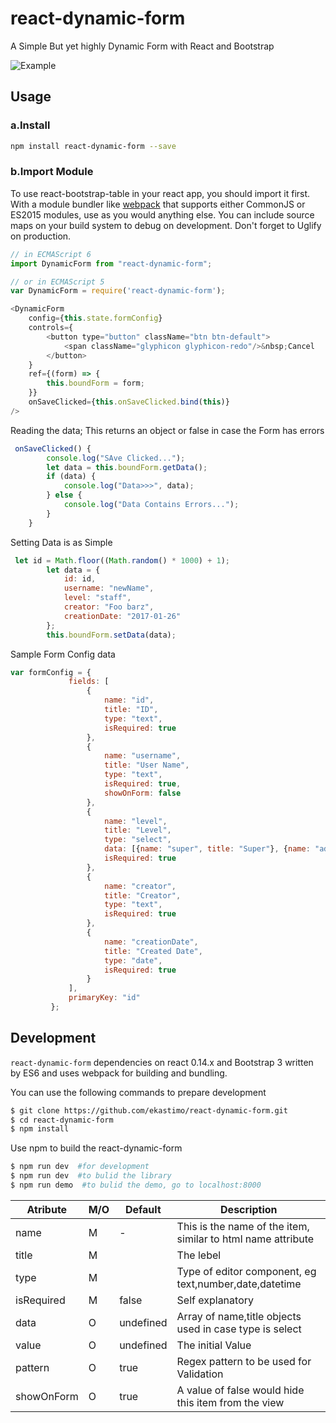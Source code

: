 # react-dynamic-form
A Simple But yet highly Dynamic Form with React and Bootstrap


![Example](http://i.imgur.com/vrhZ8KR.png)

## Usage
### a.Install
```bash
npm install react-dynamic-form --save
```


### b.Import Module
To use react-bootstrap-table in your react app, you should import it first.
With a module bundler like [webpack](https://webpack.github.io/) that supports either CommonJS or ES2015 modules, use as you would anything else.
You can include source maps on your build system to debug on development. Don't forget to Uglify on production.

```js
// in ECMAScript 6
import DynamicForm from "react-dynamic-form";

// or in ECMAScript 5
var DynamicForm = require('react-dynamic-form');
```

```js
<DynamicForm
    config={this.state.formConfig}
    controls={
        <button type="button" className="btn btn-default">
            <span className="glyphicon glyphicon-redo"/>&nbsp;Cancel
        </button>
    }
    ref={(form) => {
        this.boundForm = form;
    }}
    onSaveClicked={this.onSaveClicked.bind(this)}
/>
```


Reading the data; This returns an object or false in case the Form has errors
```js
 onSaveClicked() {
        console.log("SAve Clicked...");
        let data = this.boundForm.getData();
        if (data) {
            console.log("Data>>>", data);
        } else {
            console.log("Data Contains Errors...");
        }
    }
 ```

Setting Data is as Simple
```js
 let id = Math.floor((Math.random() * 1000) + 1);
        let data = {
            id: id,
            username: "newName",
            level: "staff",
            creator: "Foo barz",
            creationDate: "2017-01-26"
        };
        this.boundForm.setData(data);
```


Sample Form Config data
```js
var formConfig = {
             fields: [
                 {
                     name: "id",
                     title: "ID",
                     type: "text",
                     isRequired: true
                 },
                 {
                     name: "username",
                     title: "User Name",
                     type: "text",
                     isRequired: true,
                     showOnForm: false
                 },
                 {
                     name: "level",
                     title: "Level",
                     type: "select",
                     data: [{name: "super", title: "Super"}, {name: "admin", title: "Admin"}, {name: "staff", title: "Staff"}],
                     isRequired: true
                 },
                 {
                     name: "creator",
                     title: "Creator",
                     type: "text",
                     isRequired: true
                 },
                 {
                     name: "creationDate",
                     title: "Created Date",
                     type: "date",
                     isRequired: true
                 }
             ],
             primaryKey: "id"
         };
```




## Development
```react-dynamic-form``` dependencies on react 0.14.x and Bootstrap 3 written by ES6 and uses webpack for building and bundling.

You can use the following commands to prepare development
```bash
$ git clone https://github.com/ekastimo/react-dynamic-form.git
$ cd react-dynamic-form
$ npm install
```
Use npm to build the react-dynamic-form
```bash
$ npm run dev  #for development
$ npm run dev  #to bulid the library
$ npm run demo  #to bulid the demo, go to localhost:8000
```

| Atribute   | M/O | Default   | Description                                                  |
|------------|-----|-----------|--------------------------------------------------------------|
| name       | M   | -         | This is the name of the item, similar to html name attribute |
| title      | M   |           | The lebel                                                    |
| type       | M   |           | Type of editor component, eg text,number,date,datetime       |
| isRequired | M   | false     | Self explanatory                                             |
| data       | O   | undefined | Array of name,title objects used in case type is select      |
| value      | O   | undefined | The initial Value                                            |
| pattern    | O   | true      | Regex pattern to be used for Validation                      |
| showOnForm | O   | true      | A value of false would hide this item from the view          |
